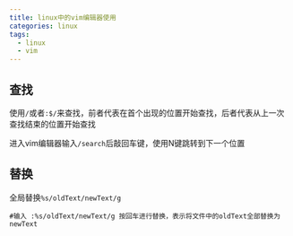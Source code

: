 ```yaml
---
title: linux中的vim编辑器使用
categories: linux
tags:
  - linux
  - vim
---
```






## 查找

使用`/`或者`:$/`来查找，前者代表在首个出现的位置开始查找，后者代表从上一次查找结束的位置开始查找

进入vim编辑器输入`/search`后敲回车键，使用N键跳转到下一个位置



## 替换

全局替换`%s/oldText/newText/g`

```shell
#输入 :%s/oldText/newText/g 按回车进行替换，表示将文件中的oldText全部替换为newText
```



